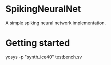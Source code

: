 # SpikingNeuralNet
A simple spiking neural network implementation.
# Getting started

yosys -p "synth_ice40" testbench.sv
